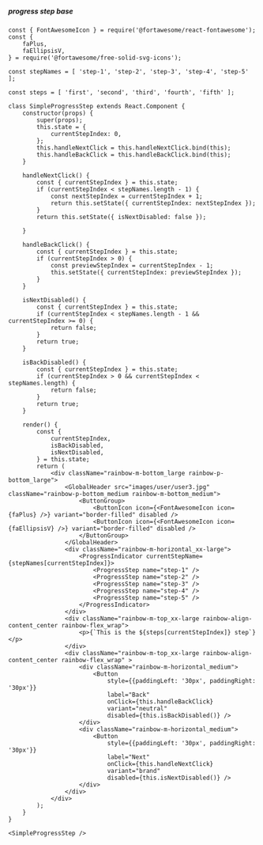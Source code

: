 ##### progress step base

    const { FontAwesomeIcon } = require('@fortawesome/react-fontawesome');
    const {
        faPlus,
        faEllipsisV,
    } = require('@fortawesome/free-solid-svg-icons');

    const stepNames = [ 'step-1', 'step-2', 'step-3', 'step-4', 'step-5' ];

    const steps = [ 'first', 'second', 'third', 'fourth', 'fifth' ];

    class SimpleProgressStep extends React.Component {
        constructor(props) {
            super(props);
            this.state = {
                currentStepIndex: 0,
            };
            this.handleNextClick = this.handleNextClick.bind(this);
            this.handleBackClick = this.handleBackClick.bind(this);
        }

        handleNextClick() {
            const { currentStepIndex } = this.state;
            if (currentStepIndex < stepNames.length - 1) {
                const nextStepIndex = currentStepIndex + 1;
                return this.setState({ currentStepIndex: nextStepIndex });
            }
            return this.setState({ isNextDisabled: false });

        }

        handleBackClick() {
            const { currentStepIndex } = this.state;
            if (currentStepIndex > 0) {
                const previewStepIndex = currentStepIndex - 1;
                this.setState({ currentStepIndex: previewStepIndex });
            }
        }

        isNextDisabled() {
            const { currentStepIndex } = this.state;
            if (currentStepIndex < stepNames.length - 1 && currentStepIndex >= 0) {
                return false;
            }
            return true;
        }

        isBackDisabled() {
            const { currentStepIndex } = this.state;
            if (currentStepIndex > 0 && currentStepIndex < stepNames.length) {
                return false;
            }
            return true;
        }

        render() {
            const {
                currentStepIndex,
                isBackDisabled,
                isNextDisabled,
            } = this.state;
            return (
                <div className="rainbow-m-bottom_large rainbow-p-bottom_large">
                    <GlobalHeader src="images/user/user3.jpg" className="rainbow-p-bottom_medium rainbow-m-bottom_medium">
                        <ButtonGroup>
                            <ButtonIcon icon={<FontAwesomeIcon icon={faPlus} />} variant="border-filled" disabled />
                            <ButtonIcon icon={<FontAwesomeIcon icon={faEllipsisV} />} variant="border-filled" disabled />
                        </ButtonGroup>
                    </GlobalHeader>
                    <div className="rainbow-m-horizontal_xx-large">
                        <ProgressIndicator currentStepName={stepNames[currentStepIndex]}>
                            <ProgressStep name="step-1" />
                            <ProgressStep name="step-2" />
                            <ProgressStep name="step-3" />
                            <ProgressStep name="step-4" />
                            <ProgressStep name="step-5" />
                        </ProgressIndicator>
                    </div>
                    <div className="rainbow-m-top_xx-large rainbow-align-content_center rainbow-flex_wrap">
                        <p>{`This is the ${steps[currentStepIndex]} step`}</p>
                    </div>
                    <div className="rainbow-m-top_xx-large rainbow-align-content_center rainbow-flex_wrap" >
                        <div className="rainbow-m-horizontal_medium">
                            <Button
                                style={{paddingLeft: '30px', paddingRight: '30px'}}
                                label="Back"
                                onClick={this.handleBackClick}
                                variant="neutral"
                                disabled={this.isBackDisabled()} />
                        </div>
                        <div className="rainbow-m-horizontal_medium">
                            <Button
                                style={{paddingLeft: '30px', paddingRight: '30px'}}
                                label="Next"
                                onClick={this.handleNextClick}
                                variant="brand"
                                disabled={this.isNextDisabled()} />
                        </div>
                    </div>
                </div>
            );
        }
    }

    <SimpleProgressStep />
